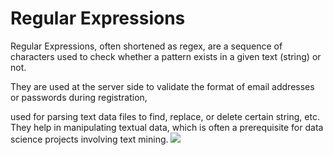 # Regular Expressions
Regular Expressions, often shortened as regex, are a sequence of characters used to check whether a pattern exists in a given text (string) or not. 

They are used at the server side to validate the format of email addresses or passwords during registration, 

used for parsing text data files to find, replace, or delete certain string, etc. They help in manipulating textual data, which is often a prerequisite for data science projects involving text mining.
![](https://www.optimizesmart.com/wp-content/uploads/2010/06/regex-cheatsheet-for-Google-Analytics1.jpg)
